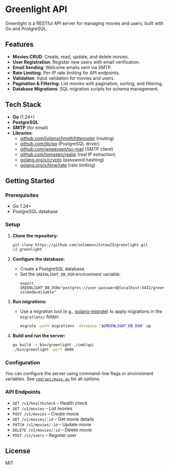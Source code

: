 # Greenlight API

Greenlight is a RESTful API server for managing movies and users, built with Go and PostgreSQL.

## Features

- **Movies CRUD**: Create, read, update, and delete movies.
- **User Registration**: Register new users with email verification.
- **Email Sending**: Welcome emails sent via SMTP.
- **Rate Limiting**: Per-IP rate limiting for API endpoints.
- **Validation**: Input validation for movies and users.
- **Pagination & Filtering**: List movies with pagination, sorting, and filtering.
- **Database Migrations**: SQL migration scripts for schema management.

## Tech Stack

- **Go** (1.24+)
- **PostgreSQL**
- **SMTP** (for email)
- **Libraries**:
  - [github.com/julienschmidt/httprouter](https://github.com/julienschmidt/httprouter) (routing)
  - [github.com/lib/pq](https://github.com/lib/pq) (PostgreSQL driver)
  - [github.com/wneessen/go-mail](https://github.com/wneessen/go-mail) (SMTP client)
  - [github.com/tomasen/realip](https://github.com/tomasen/realip) (real IP extraction)
  - [golang.org/x/crypto](https://pkg.go.dev/golang.org/x/crypto) (password hashing)
  - [golang.org/x/time/rate](https://pkg.go.dev/golang.org/x/time/rate) (rate limiting)

## Getting Started

### Prerequisites

- Go 1.24+
- PostgreSQL database

### Setup

1. **Clone the repository:**
   ```sh
   git clone https://github.com/solomonsitotaw23/greenlight.git
   cd greenlight
   ```

2. **Configure the database:**
   - Create a PostgreSQL database.
   - Set the `GREENLIGHT_DB_DSN` environment variable:
     ```
     export GREENLIGHT_DB_DSN="postgres://user:password@localhost:5432/greenlight?sslmode=disable"
     ```

3. **Run migrations:**
   - Use a migration tool (e.g., [golang-migrate](https://github.com/golang-migrate/migrate)) to apply migrations in the `migrations/` folder:
     ```sh
     migrate -path migrations -database "$GREENLIGHT_DB_DSN" up
     ```

4. **Build and run the server:**
   ```sh
   go build -o bin/greenlight ./cmd/api
   ./bin/greenlight -port 4000
   ```

### Configuration

You can configure the server using command-line flags or environment variables. See [`cmd/api/main.go`](cmd/api/main.go) for all options.

### API Endpoints

- `GET /v1/healthcheck` – Health check
- `GET /v1/movies` – List movies
- `POST /v1/movies` – Create movie
- `GET /v1/movies/:id` – Get movie details
- `PATCH /v1/movies/:id` – Update movie
- `DELETE /v1/movies/:id` – Delete movie
- `POST /v1/users` – Register user

## License

MIT
